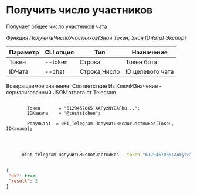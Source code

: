 ﻿---
sidebar_position: 6
---

# Получить число участников
 Получает общее число участников чата


*Функция ПолучитьЧислоУчастников(Знач Токен, Знач IDЧата) Экспорт*

  | Параметр | CLI опция | Тип | Назначение |
  |-|-|-|-|
  | Токен | --token | Строка | Токен бота |
  | IDЧата | --chat | Строка,Число | ID целевого чата |

  
  Возвращаемое значение:   Соответствие Из КлючИЗначение - сериализованный JSON ответа от Telegram

```bsl title="Пример кода"
	
        Токен       = "6129457865:AAFyzNYOAFbu...";
        IDКанала    = "@testsichee";
        
        Результат  = OPI_Telegram.ПолучитьЧислоУчастников(Токен, IDКанала);
    
	
```

```sh title="Пример команды CLI"
    
      oint telegram ПолучитьЧислоУчастников --token "6129457865:AAFyzNYOAFbu..." --chat %chat%


```


```json title="Результат"

{
 "ok": true,
 "result": 2
}

```
